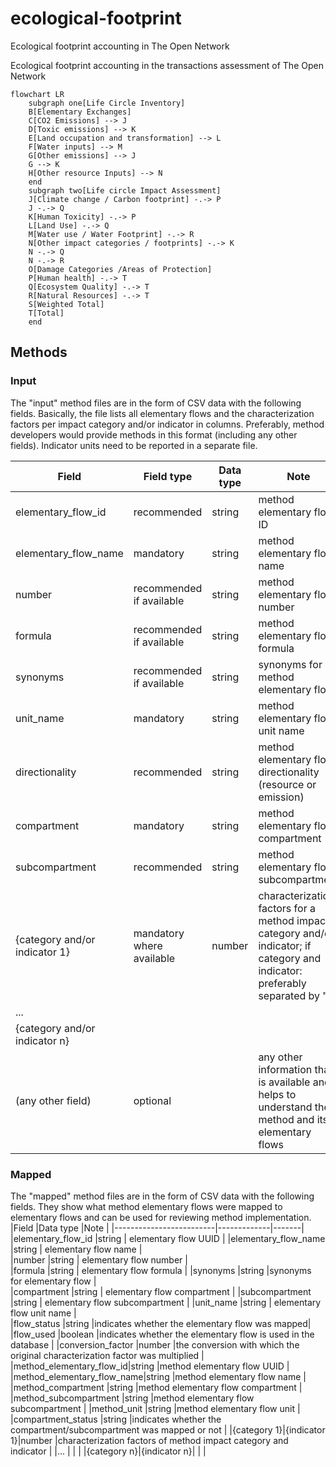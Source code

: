 # ecological-footprint
Ecological footprint accounting in The Open Network

Ecological footprint accounting in the transactions assessment of The Open Network

```mermaid
flowchart LR
    subgraph one[Life Circle Inventory]
    B[Elementary Exchanges]
    C[CO2 Emissions] --> J
    D[Toxic emissions] --> K
    E[Land occupation and transformation] --> L
    F[Water inputs] --> M
    G[Other emissions] --> J
    G --> K
    H[Other resource Inputs] --> N
    end
    subgraph two[Life circle Impact Assessment]
    J[Climate change / Carbon footprint] -.-> P
    J -.-> Q
    K[Human Toxicity] -.-> P
    L[Land Use] -.-> Q
    M[Water use / Water Footprint] -.-> R
    N[Other impact categories / footprints] -.-> K
    N -.-> Q
    N -.-> R
    O[Damage Categories /Areas of Protection]
    P[Human health] -.-> T
    Q[Ecosystem Quality] -.-> T
    R[Natural Resources] -.-> T
    S[Weighted Total]
    T[Total]
    end
```

## Methods 

### Input 
The "input" method files are in the form of CSV data with the following fields. Basically, the file lists all elementary flows and the characterization factors per impact category and/or indicator in columns. Preferably, method developers would provide methods in this format (including any other fields). Indicator units need to be reported in a separate file.

|Field	                  |Field type                    |Data type	  |Note                                 |
|-------------------------|------------------------------|-------------|-------------------------------------|
|elementary_flow_id  	    |recommended                   |string       |method elementary flow ID            |
|elementary_flow_name			|mandatory                     |string       |method elementary flow name          |	
|number		                |recommended if available      |string       |method elementary flow number        |		
|formula			            |recommended if available      |string       |method elementary flow formula       |	
|synonyms			            |recommended if available      |string       |synonyms for method elementary flow  |
|unit_name		            |mandatory                     |string       |method elementary flow unit name     |		
|directionality           |recommended                   |string       |method elementary flow directionality (resource or emission) |	
|compartment				      |mandatory                     |string       |method elementary flow compartment   |
|subcompartment				    |recommended                   |string       |method elementary flow subcompartment|
|{category and/or indicator 1}|mandatory where available |number       |characterization factors for a method impact category and/or indicator; if category and indicator: preferably separated by "\|" |
|...                      |                              |             |                                     |
|{category and/or indicator n}|                          |             |                                     |
|(any other field)        |optional                      |             |any other information that is available and helps to understand the method and its elementary flows|

### Mapped 
The "mapped" method files are in the form of CSV data with the following fields. They show what method elementary flows were mapped to elementary flows and can be used for reviewing method implementation.
|Field	                  |Data type	  |Note   |
|-------------------------|-------------|-------|
|elementary_flow_id   		|string       | elementary flow UUID       |
|elementary_flow_name			|string       | elementary flow name       |	
|number		            |string       | elementary flow number       |		
|formula			            |string       | elementary flow formula       |	
|synonyms			            |string       |synonyms for  elementary flow       |	
|compartment				      |string       | elementary flow compartment       |
|subcompartment				    |string       | elementary flow subcompartment        |
|unit_name		            |string       | elementary flow unit name      |		
|flow_status		          |string       |indicates whether the  elementary flow was mapped|
|flow_used				        |boolean      |indicates whether the  elementary flow is used in the  database   |
|conversion_factor        |number       |the conversion with which the original characterization factor was multiplied       |
|method_elementary_flow_id|string       |method elementary flow UUID       |
|method_elementary_flow_name|string     |method elementary flow name       |
|method_compartment       |string       |method elementary flow compartment       |
|method_subcompartment    |string       |method elementary flow subcompartment       |
|method_unit              |string       |method elementary flow unit       |
|compartment_status       |string       |indicates whether the compartment/subcompartment was mapped or not       |
|{category 1}\|{indicator 1}|number     |characterization factors of method impact category and indicator |
|...                      |             |        | 
|{category n}\|{indicator n}|           |        | 
